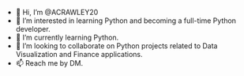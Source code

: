 - 👋 Hi, I’m @ACRAWLEY20
- 👀 I’m interested in learning Python and becoming a full-time Python developer.
- 🌱 I’m currently learning Python.
- 💞️ I’m looking to collaborate on Python projects related to Data Visualization and Finance applications.
- 📫 Reach me by DM.

<!---
ACRAWLEY20/ACRAWLEY20 is a ✨ special ✨ repository because its `README.md` (this file) appears on your GitHub profile.
You can click the Preview link to take a look at your changes.
--->
